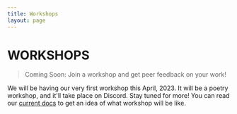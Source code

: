 ```yaml
---
title: Workshops
layout: page
---
```


# WORKSHOPS

> Coming Soon: Join a workshop and get peer feedback on your work!

We will be having our very first workshop this April, 2023. It will be a poetry workshop, and it'll take place on Discord. Stay tuned for more! You can read our [current docs](https://docs.cicadacreativemag.com/docs/workshops) to get an idea of what workshop will be like.